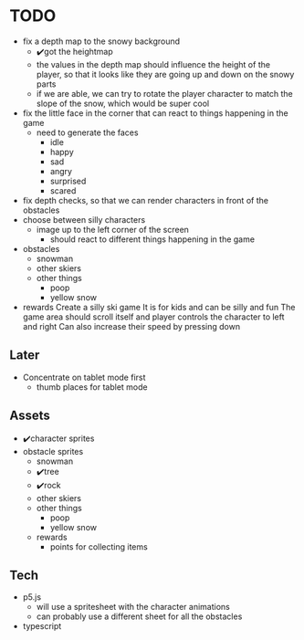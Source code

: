 # TODO
- fix a depth map to the snowy background
  - ✔️got the heightmap
  - the values in the depth map should influence the height of the player, so that it looks like they are going up and down on the snowy parts
  - if we are able, we can try to rotate the player character to match the slope of the snow, which would be super cool
- fix the little face in the corner that can react to things happening in the game
  - need to generate the faces
    - idle
    - happy
    - sad
    - angry
    - surprised
    - scared
- fix depth checks, so that we can render characters in front of the obstacles
- choose between silly characters
  - image up to the left corner of the screen
    - should react to different things happening in the game
- obstacles
    - snowman
    - other skiers
    - other things 
      - poop
      - yellow snow
- rewards
Create a silly ski game
It is for kids and can be silly and fun
The game area should scroll itself and player controls the character to left and right
Can also increase their speed by pressing down



## Later
- Concentrate on tablet mode first
  - thumb places for tablet mode



## Assets
- ✔️character sprites
- obstacle sprites
  - snowman
  - ✔️tree
  - ✔️rock
  - other skiers
  - other things 
    - poop
    - yellow snow
  - rewards
    - points for collecting items


## Tech
- p5.js
  - will use a spritesheet with the character animations
  - can probably use a different sheet for all the obstacles
- typescript
